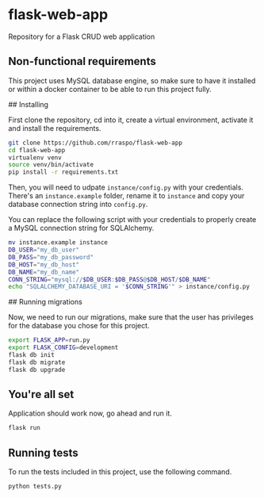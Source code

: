 # flask-web-app
Repository for a Flask CRUD web application

## Non-functional requirements
This project uses MySQL database engine, so make sure to have it installed or within a docker container to be able to run this project fully.

## Installing 

First clone the repository, cd into it, create a virtual environment, activate it and install the requirements.

```bash
git clone https://github.com/rraspo/flask-web-app
cd flask-web-app
virtualenv venv
source venv/bin/activate
pip install -r requirements.txt
```

Then, you will need to udpate `instance/config.py` with your credentials. There's an `instance.example` folder, rename it to `instance` and copy your database connection string into `config.py`. 

You can replace the following script with your credentials to properly create a MySQL connection string for SQLAlchemy. 

```bash
mv instance.example instance
DB_USER="my_db_user"
DB_PASS="my_db_password"
DB_HOST="my_db_host"
DB_NAME="my_db_name"
CONN_STRING="mysql://$DB_USER:$DB_PASS@$DB_HOST/$DB_NAME"
echo "SQLALCHEMY_DATABASE_URI = '$CONN_STRING'" > instance/config.py
```

## Running migrations

Now, we need to run our migrations, make sure that the user has privileges for the database you chose for this project.

```bash
export FLASK_APP=run.py
export FLASK_CONFIG=development
flask db init
flask db migrate
flask db upgrade
```

## You're all set
Application should work now, go ahead and run it.
```bash
flask run
```

## Running tests
To run the tests included in this project, use the following command.
```bash
python tests.py
```